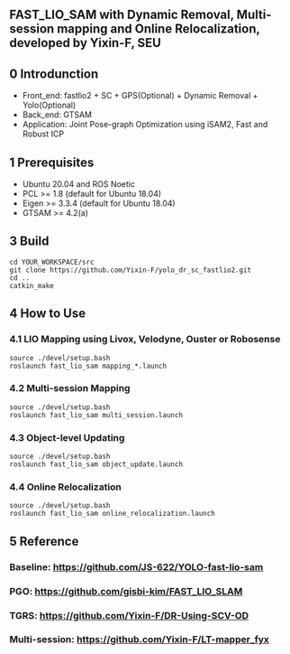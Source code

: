## FAST_LIO_SAM with Dynamic Removal, Multi-session mapping and Online Relocalization, developed by Yixin-F, SEU

## 0 Introdunction
- Front_end: fastlio2 + SC + GPS(Optional) + Dynamic Removal + Yolo(Optional)
- Back_end: GTSAM
- Application: Joint Pose-graph Optimization using iSAM2, Fast and Robust ICP

## 1 Prerequisites

- Ubuntu 20.04 and ROS Noetic
- PCL >= 1.8 (default for Ubuntu 18.04)
- Eigen >= 3.3.4 (default for Ubuntu 18.04)
- GTSAM >= 4.2(a)

## 3 Build

```shell
cd YOUR_WORKSPACE/src
git clone https://github.com/Yixin-F/yolo_dr_sc_fastlio2.git
cd ..
catkin_make
```

## 4 How to Use
### 4.1 LIO Mapping using Livox, Velodyne, Ouster or Robosense
```shell
source ./devel/setup.bash
roslaunch fast_lio_sam mapping_*.launch
```

### 4.2 Multi-session Mapping
```shell
source ./devel/setup.bash
roslaunch fast_lio_sam multi_session.launch
```

### 4.3 Object-level Updating
```shell
source ./devel/setup.bash
roslaunch fast_lio_sam object_update.launch
```

### 4.4 Online Relocalization
```shell
source ./devel/setup.bash
roslaunch fast_lio_sam online_relocalization.launch
```

## 5 Reference
### Baseline: https://github.com/JS-622/YOLO-fast-lio-sam
### PGO: https://github.com/gisbi-kim/FAST_LIO_SLAM
### TGRS: https://github.com/Yixin-F/DR-Using-SCV-OD
### Multi-session: https://github.com/Yixin-F/LT-mapper_fyx


